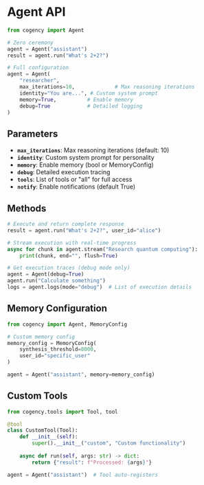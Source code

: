 # Agent API

```python
from cogency import Agent

# Zero ceremony
agent = Agent("assistant")
result = agent.run("What's 2+2?")

# Full configuration
agent = Agent(
    "researcher",
    max_iterations=10,             # Max reasoning iterations
    identity="You are...", # Custom system prompt
    memory=True,          # Enable memory
    debug=True            # Detailed logging
)
```

## Parameters

- **`max_iterations`**: Max reasoning iterations (default: 10)
- **`identity`**: Custom system prompt for personality
- **`memory`**: Enable memory (bool or MemoryConfig)
- **`debug`**: Detailed execution tracing
- **`tools`**: List of tools or "all" for full access
- **`notify`**: Enable notifications (default True)

## Methods

```python
# Execute and return complete response
result = agent.run("What's 2+2?", user_id="alice")

# Stream execution with real-time progress
async for chunk in agent.stream("Research quantum computing"):
    print(chunk, end="", flush=True)

# Get execution traces (debug mode only)
agent = Agent(debug=True)
agent.run("Calculate something")
logs = agent.logs(mode="debug")  # List of execution details
```

## Memory Configuration

```python
from cogency import Agent, MemoryConfig

# Custom memory config
memory_config = MemoryConfig(
    synthesis_threshold=8000,
    user_id="specific_user"
)

agent = Agent("assistant", memory=memory_config)
```

## Custom Tools

```python
from cogency.tools import Tool, tool

@tool
class CustomTool(Tool):
    def __init__(self):
        super().__init__("custom", "Custom functionality")
    
    async def run(self, args: str) -> dict:
        return {"result": f"Processed: {args}"}

agent = Agent("assistant")  # Tool auto-registers
```